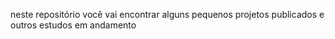 neste repositório você vai encontrar alguns pequenos projetos publicados e outros estudos em andamento
